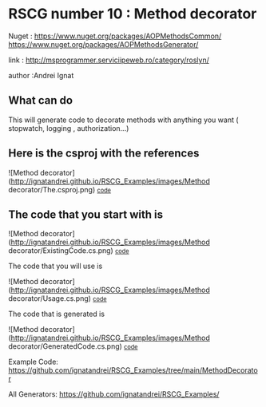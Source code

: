 
# RSCG number 10 : Method decorator

Nuget :
    https://www.nuget.org/packages/AOPMethodsCommon/
    https://www.nuget.org/packages/AOPMethodsGenerator/


link : http://msprogrammer.serviciipeweb.ro/category/roslyn/ 


author :Andrei Ignat


## What can do

This will generate code to decorate methods with anything you want ( stopwatch, logging , authorization...)

## Here is the csproj with the references

![Method decorator](http://ignatandrei.github.io/RSCG_Examples/images/Method decorator/The.csproj.png)
<small>
<a href='http://ignatandrei.github.io/RSCG_Examples/images/Method decorator/The.csproj' target='_blank'>code</a>
</small>


## The code that you start with is 


![Method decorator](http://ignatandrei.github.io/RSCG_Examples/images/Method decorator/ExistingCode.cs.png)
<small>
<a href='http://ignatandrei.github.io/RSCG_Examples/images/Method decorator/ExistingCode.cs' target='_blank'>code</a>
</small>

The code that you will use is

![Method decorator](http://ignatandrei.github.io/RSCG_Examples/images/Method decorator/Usage.cs.png)
<small>
<a href='http://ignatandrei.github.io/RSCG_Examples/images/Method decorator/Usage.cs' target='_blank'>code</a>
</small>



The code that is generated is

![Method decorator](http://ignatandrei.github.io/RSCG_Examples/images/Method decorator/GeneratedCode.cs.png)
<small>
<a href='http://ignatandrei.github.io/RSCG_Examples/images/Method decorator/GeneratedCode.cs' target='_blank'>code</a>
</small>


Example Code: <a href="https://github.com/ignatandrei/RSCG_Examples/tree/main/MethodDecorator" rel="noopener" target="_blank">https://github.com/ignatandrei/RSCG_Examples/tree/main/MethodDecorator</a>

All Generators: <a href="https://github.com/ignatandrei/RSCG_Examples/">https://github.com/ignatandrei/RSCG_Examples/</a>

